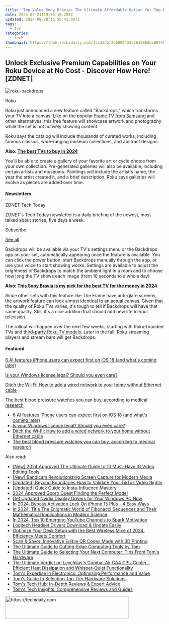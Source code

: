 ```yaml
---
title: "Top Value Sony Bravia: The Ultimate Affordable Option for Top-Quality Viewing - ZDNet Reviews"
date: 2024-09-21T19:50:16.255Z
updated: 2024-09-28T16:50:41.007Z
tags:
  - tvs
categories:
  - tech
thumbnail: https://thmb.techidaily.com/1ccd2dbf2e6000433c361586dbc867e80efe1088f86d15f3203e5baee21b7684.jpg
---
```


## Unlock Exclusive Premium Capabilities on Your Roku Device at No Cost - Discover How Here![ZDNET]

![roku-backdrops](https://www.zdnet.com/a/img/resize/ab06e5d79937bcd994ea807e04aece8be4cc8f5c/2024/09/04/03fa9e7c-68b9-43c6-ba8d-3958f358f014/backdrops-lifestyle-person.jpg?auto=webp&width=1280)

Roku

Roku just announced a new feature called "Backdrops," which transforms your TV into a canvas. Like on the popular [Frame TV from Samsung](https://www.zdnet.com/home-and-office/home-entertainment/samsung-frame-tv-2024-vs-2023-comparing-the-key-differences/) and other alternatives, this free feature will showcase artwork and photography while the set is not actively showing content.

Roku says the catalog will include thousands of curated works, including famous classics, wide-ranging museum collections, and abstract designs.

**Also: [The best TVs to buy in 2024](https://www.zdnet.com/home-and-office/home-entertainment/best-tv/)**

You'll be able to create a gallery of your favorite art or cycle photos from your own collection. Pre-generated galleries will also be available, including certain artists and museums. Paintings will include the artist's name, the year the artist created it, and a brief description. Roku says galleries will evolve as pieces are added over time. 

#### Newsletters

ZDNET Tech Today

ZDNET's Tech Today newsletter is a daily briefing of the newest, most talked about stories, five days a week.

 Subscribe

[See all](https://www.zdnet.com/newsletters/)

Backdrops will be available via your TV's settings menu or the Backdrops app on your set, automatically appearing once the feature is available. You can click the power button, start Backdrops manually through the app, or use your voice to start showing works. Settings are available to adjust the brightness of Backdrops to match the ambient light in a room and to choose how long the TV shows each image (from 10 seconds to a whole day).

**Also: [This Sony Bravia is my pick for the best TV for the money in 2024](https://www.zdnet.com/home-and-office/home-entertainment/this-sony-bravia-is-my-pick-for-the-best-tv-for-the-money-in-2024-and-its-on-sale-for-labor-day/)**

Since other sets with this feature like The Frame have anti-glare screens, the artwork feature can look almost identical to an actual canvas. Given that the quality of Roku TVs varies, it's tough to tell if Backdrops will have that same quality. Still, it's a nice addition that should add new life to your television.

The rollout will happen over the next few weeks, starting with Roku-branded TVs and [third-party Roku TV models](https://www.zdnet.com/home-and-office/home-entertainment/best-roku-tvs/#link={). Later in the fall, Roku streaming players and stream bars will get Backdrops.

#### Featured

[6 AI features iPhone users can expect first on iOS 18 (and what's coming later)](https://www.zdnet.com/article/6-ai-features-iphone-users-can-expect-first-on-ios-18-and-whats-coming-later/ "6 AI features iPhone users can expect first on iOS 18 (and what's coming later)")

[Is your Windows license legal? Should you even care?](https://www.zdnet.com/article/is-your-windows-license-legal-should-you-even-care/ "Is your Windows license legal? Should you even care?")

[Ditch the Wi-Fi: How to add a wired network to your home without Ethernet cable](https://www.zdnet.com/article/ditch-the-wi-fi-how-to-add-a-wired-network-to-your-home-without-ethernet-cable/ "Ditch the Wi-Fi: How to add a wired network to your home without Ethernet cable")

[The best blood pressure watches you can buy, according to medical research](https://www.zdnet.com/article/best-blood-pressure-watch/ "The best blood pressure watches you can buy, according to medical research")

* [6 AI features iPhone users can expect first on iOS 18 (and what's coming later)](https://www.zdnet.com/article/6-ai-features-iphone-users-can-expect-first-on-ios-18-and-whats-coming-later/ "6 AI features iPhone users can expect first on iOS 18 (and what's coming later)")
* [Is your Windows license legal? Should you even care?](https://www.zdnet.com/article/is-your-windows-license-legal-should-you-even-care/ "Is your Windows license legal? Should you even care?")
* [Ditch the Wi-Fi: How to add a wired network to your home without Ethernet cable](https://www.zdnet.com/article/ditch-the-wi-fi-how-to-add-a-wired-network-to-your-home-without-ethernet-cable/ "Ditch the Wi-Fi: How to add a wired network to your home without Ethernet cable")
* [The best blood pressure watches you can buy, according to medical research](https://www.zdnet.com/article/best-blood-pressure-watch/ "The best blood pressure watches you can buy, according to medical research")

<ins class="adsbygoogle"
     style="display:block"
     data-ad-format="autorelaxed"
     data-ad-client="ca-pub-7571918770474297"
     data-ad-slot="1223367746"></ins>

<ins class="adsbygoogle"
     style="display:block"
     data-ad-client="ca-pub-7571918770474297"
     data-ad-slot="8358498916"
     data-ad-format="auto"
     data-full-width-responsive="true"></ins>

<span class="atpl-alsoreadstyle">Also read:</span>
<div><ul>
<li><a href="https://instagram-videos.techidaily.com/new-2024-approved-the-ultimate-guide-to-10-must-have-ig-video-editing-tools/"><u>[New] 2024 Approved The Ultimate Guide to 10 Must-Have IG Video Editing Tools</u></a></li>
<li><a href="https://video-screen-grab.techidaily.com/new-bandicam-revolutionizing-screen-capture-for-modern-media/"><u>[New] Bandicam Revolutionizing Screen Capture for Modern Media</u></a></li>
<li><a href="https://tiktok-clips.techidaily.com/updated-beyond-boundaries-how-to-validate-your-tiktok-video-rights/"><u>[Updated] Beyond Boundaries How to Validate Your TikTok Video Rights</u></a></li>
<li><a href="https://instagram-clips.techidaily.com/updated-quick-guide-to-insta-influence-mastery/"><u>[Updated] Quick Guide to Insta-Influence Mastery</u></a></li>
<li><a href="https://some-techniques.techidaily.com/2024-approved-gopro-quest-finding-the-perfect-model/"><u>2024 Approved Gopro Quest Finding the Perfect Model</u></a></li>
<li><a href="https://driver-download.techidaily.com/1722976118482-get-updated-nvidia-display-drivers-for-your-windows-pc-now/"><u>Get Updated Nvidia Display Drivers for Your Windows PC Now</u></a></li>
<li><a href="https://activate-lock.techidaily.com/in-2024-bypass-activation-lock-on-iphone-15-plus-4-easy-ways-by-drfone-ios/"><u>In 2024, Bypass Activation Lock On iPhone 15 Plus - 4 Easy Ways</u></a></li>
<li><a href="https://sound-tweaking.techidaily.com/in-2024-title-the-enigmatic-world-of-fibonacci-sequences-and-their-mathematical-implications-in-modern-science/"><u>In 2024, Title The Enigmatic World of Fibonacci Sequences and Their Mathematical Implications in Modern Science</u></a></li>
<li><a href="https://youtube-docs.techidaily.com/24-top-10-emerging-youtube-channels-to-spark-motivation/"><u>In 2024, Top 10 Emerging YouTube Channels to Spark Motivation</u></a></li>
<li><a href="https://driver-install.techidaily.com/1720063164111-logitech-headset-drivers-download-and-update-easily/"><u>Logitech Headset Drivers Download & Update Easily</u></a></li>
<li><a href="https://hardware-tips.techidaily.com/optimize-your-desk-setup-with-the-best-wireless-mice-of-2024-efficiency-meets-comfort/"><u>Optimize Your Desk Setup with the Best Wireless Mice of 2024: Efficiency Meets Comfort</u></a></li>
<li><a href="https://hardware-tips.techidaily.com/scan-and-savor-innovative-edible-qr-codes-made-with-3d-printing/"><u>Scan & Savor: Innovative Edible QR Codes Made with 3D Printing</u></a></li>
<li><a href="https://hardware-tips.techidaily.com/the-ultimate-guide-to-cutting-edge-computing-tools-by-tom/"><u>The Ultimate Guide to Cutting-Edge Computing Tools by Tom</u></a></li>
<li><a href="https://hardware-tips.techidaily.com/the-ultimate-guide-to-selecting-your-next-computer-tips-from-toms-hardware/"><u>The Ultimate Guide to Selecting Your Next Computer: Tips From Tom's Hardware</u></a></li>
<li><a href="https://hardware-tips.techidaily.com/the-ultimate-verdict-on-levelplays-combat-air-ca4-cpu-cooler-efficient-heat-dissipation-and-whisper-quiet-functionality/"><u>The Ultimate Verdict on Levelplay's Combat Air CA4 CPU Cooler - Efficient Heat Dissipation and Whisper-Quiet Functionality</u></a></li>
<li><a href="https://hardware-tips.techidaily.com/toms-expertise-in-electronics-optimizing-performance-and-value/"><u>Tom's Expertise in Electronics: Optimizing Performance and Value</u></a></li>
<li><a href="https://hardware-tips.techidaily.com/toms-guide-to-selecting-top-tier-hardware-solutions/"><u>Tom's Guide to Selecting Top-Tier Hardware Solutions</u></a></li>
<li><a href="https://hardware-tips.techidaily.com/toms-tech-hub-in-depth-reviews-and-expert-advice/"><u>Tom's Tech Hub: In-Depth Reviews & Expert Advice</u></a></li>
<li><a href="https://hardware-tips.techidaily.com/toms-tech-insights-comprehensive-reviews-and-guides/"><u>Tom's Tech Insights: Comprehensive Reviews and Guides</u></a></li>
</ul></div>

<!-- affiliate ads begin -->
<a href="https://aligracehair.sjv.io/c/5597632/2135373/19272" target="_top" id="2135373">
  <img src="//a.impactradius-go.com/display-ad/19272-2135373" border="0" alt="https://techidaily.com" width="392" height="72"/>
</a>
<img height="0" width="0" src="https://aligracehair.sjv.io/i/5597632/2135373/19272" style="position:absolute;visibility:hidden;" border="0" />
<!-- affiliate ads end -->

